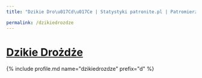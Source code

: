 ```yaml
---
title: "Dzikie Dro\u017Cd\u017Ce | Statystyki patronite.pl | Patromierz"

permalink: /dzikiedrozdze
---
```


# [Dzikie Drożdże](https://patronite.pl/dzikiedrozdze)

{% include profile.md name="dzikiedrozdze" prefix="d" %}
